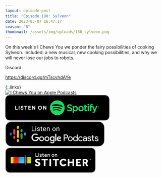 ```yaml
---
layout: episode-post
title: "Episode 188: Sylveon"
date: 2023-03-07 16:47:17
season: "6"
thumbnail: /assets/img/uploads/188_sylveon.png
---
```

On this week's I Chews You we ponder the fairy possibilities of cooking Sylveon. Included: a new musical, new cooking possibilities, and why we will never lose our jobs to robots.

Discord:

<https://discord.gg/mTscvhdAYe>

{:.links}  
[![I Chews You on Apple Podcasts](https://linkmaker.itunes.apple.com/en-us/badge-lrg.svg?releaseDate=2019-04-16T00:00:00Z&kind=podcast&bubble=podcasts)](https://podcasts.apple.com/us/podcast/188-sylveon/id1455409177?i=1000603151010)  [![I Chews You on Spotify](/assets/img/uploads/spotify-badge-button.svg)](https://open.spotify.com/episode/7nCkLY8vP62O3TWtfL2cYG?si=3tf9MFrtQMWp5jOFLmH-uA)  [![I Chews You on Google Podcasts](/assets/img/uploads/google-podcasts-badge-button.svg)](https://podcasts.google.com/feed/aHR0cHM6Ly9mZWVkcy5saWJzeW4uY29tLzE2ODgyMS9yc3M/episode/MjZkNDlhMzgtOTlhMy00YzUyLTljNDMtMGQ1NDhiZjAzMjBj?sa=X&ved=0CAUQkfYCahgKEwj4kY-p2Nz-AhUAAAAAHQAAAAAQ7Ag)  [![I Chews You on Stitcher](/assets/img/uploads/stitcher-badge-button.svg)](https://www.stitcher.com/show/i-chews-you/episode/188-sylveon-300276518)
